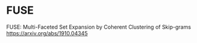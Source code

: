 # FUSE
FUSE: Multi-Faceted Set Expansion by Coherent Clustering of Skip-grams   https://arxiv.org/abs/1910.04345
